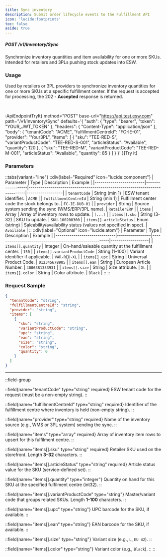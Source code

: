 ```yaml
---
title: Sync inventory
description: Submit order lifecycle events to the Fulfillment API
icon: 'lucide:footprints'
toc: false
aside: true
---
```


##### <span class="inline-flex items-center gap-x-1.5 py-1.5 px-3 rounded-full text-xs font-medium bg-blue-100 text-blue-800 dark:bg-blue-800/30 dark:text-blue-500">POST</span> /v1/Inventory/Sync

Synchronize inventory quantities and item availability for one or more SKUs. Intended for retailers and 3PLs pushing stock updates into ESW.

### Usage

Used by retailers or 3PL providers to synchronize inventory quantities for one or more SKUs at a specific fulfillment center. If the request is accepted for processing, the <span class="inline-flex items-center gap-x-1.5 py-1.5 px-3 rounded-full text-xs font-medium border border-teal-500 text-teal-500">202</span> - **Accepted** response is returned.

<br>

:ApiEndpointTryIt{
  method="POST"
  base-url="https://api.test.esw.com"
  path="/v1/Inventory/Sync"
  defaults='{
    "auth": { "type": "bearer", "token": "YOUR_JWT_TOKEN" },
    "headers": { "Content-Type": "application/json" },
    "body": {
      "tenantCode": "ACME",
      "fulfillmentCentreId": "FC-IE-01",
      "provider": "Your3PL",
      "items": [
        { "sku": "TEE-RED-S", "variantProductCode": "TEE-RED-S-001", "articleStatus": "Available", "quantity": 120 },
        { "sku": "TEE-RED-M", "variantProductCode": "TEE-RED-M-001", "articleStatus": "Available", "quantity": 85 }
      ]
    }
  }'
}[Try it]




### Parameters  
 
::tabs{variant="line"}
  ::div{label="Required" icon="lucide:component"}
  | Parameter               | Type             | Description                                                                | Example          |
  |-------------------------|------------------|----------------------------------------------------------------------------|------------------|
  | `tenantCode`            | String (min 1)   | ESW tenant identifier.                                                     | `ACME`           |
  | `fulfillmentCentreId`   | String (min 1)   | Fulfillment center code the stock belongs to.                              | `FC-IE-DUB-01`   |
  | `provider`              | String           | Source system sending the sync (WMS/ERP/3PL name).                         | `RetailerERP`    |
  | `items`                 | Array<object>    | Array of inventory rows to update.                                         | `[...]`          |
  | `items[].sku`           | String (3–32)    | SKU to update.                                                             | `SKU-100200300`  |
  | `items[].articleStatus` | Enum (string)    | Saleability/availability status (values not specified in spec).            | `Available`      |
  ::
  ::div{label="Optional" icon="lucide:atom"}
  | Parameter                     | Type            | Description                                            | Example           |
  |------------------------------|-----------------|--------------------------------------------------------|-------------------|
  | `items[].quantity`           | Integer         | On-hand/saleable quantity at the fulfillment center.   | `150`             |
  | `items[].variantProductCode` | String (1–100)  | Variant identifier if applicable.                      | `VAR-RED-XL`      |
  | `items[].upc`                | String          | Universal Product Code.                                | `012345678905`    |
  | `items[].ean`                | String          | European Article Number.                               | `4006381333931`   |
  | `items[].size`               | String          | Size attribute.                                        | `XL`              |
  | `items[].color`              | String          | Color attribute.                                       | `Black`           |
  ::
::


### Request Sample

```json [Request Sample] height=150 collapse
{
  "tenantCode": "string",
  "fulfillmentCentreId": "string",
  "provider": "string",
  "items": [
    {
      "sku": "string",
      "variantProductCode": "string",
      "upc": "string",
      "ean": "string",
      "size": "string",
      "color": "string",
      "quantity": 0
    }
  ]
}
```	

---

::field-group

  ::field{name="tenantCode" type="string" required}
  ESW tenant code for the request (must be a non-empty string).
  ::

  ::field{name="fulfillmentCentreId" type="string" required}
  Identifier of the fulfillment centre where inventory is held (non-empty string).
  ::

  ::field{name="provider" type="string" required}
  Name of the inventory source (e.g., WMS or 3PL system) sending the sync.
  ::

  ::field{name="items" type="array<InventorySyncItem>" required}
  Array of inventory item rows to upsert for this fulfilment centre.
  ::

  ::field{name="items[].sku" type="string" required}
  Retailer SKU used on the storefront. Length **3–32** characters.
  ::

  ::field{name="items[].articleStatus" type="string" required}
  Article status value for the SKU (service-defined set).
  ::

  ::field{name="items[].quantity" type="integer"}
  Quantity on hand for this SKU at the specified fulfilment centre (int32).
  ::

  ::field{name="items[].variantProductCode" type="string"}
  Master/variant code that groups related SKUs. Length **1–100** characters.
  ::

  ::field{name="items[].upc" type="string"}
  UPC barcode for the SKU, if available.
  ::

  ::field{name="items[].ean" type="string"}
  EAN barcode for the SKU, if available.
  ::

  ::field{name="items[].size" type="string"}
  Variant size (e.g., `L`, `EU 42`).
  ::

  ::field{name="items[].color" type="string"}
  Variant color (e.g., `Black`).
  ::
::

